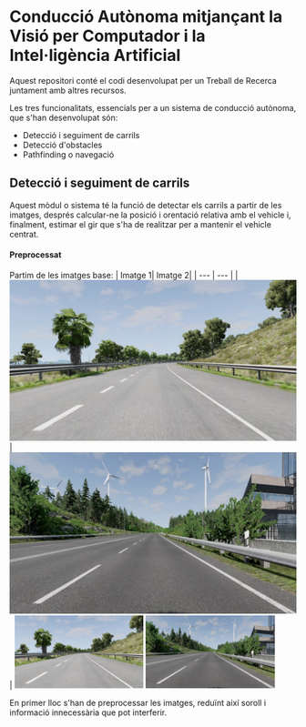 ﻿
# Conducció Autònoma mitjançant la Visió per Computador i la Intel·ligència Artificial

Aquest repositori conté el codi desenvolupat per un Treball de Recerca juntament amb altres recursos.

Les tres funcionalitats, essencials per a un sistema de conducció autònoma, que s'han desenvolupat són:
 - Detecció i seguiment de carrils
 - Detecció d'obstacles
 - Pathfinding o navegació

## Detecció i seguiment de carrils
Aquest mòdul o sistema té la funció de detectar els carrils a partir de les imatges, després calcular-ne la posició i orentació relativa amb el vehicle i, finalment, estimar el gir que s'ha de realitzar per a mantenir el vehicle centrat.

#### Preprocessat
Partim de les imatges base:
| Imatge 1| Imatge 2|
| --- | --- |
| ![base image](https://github.com/Algreen333/TR_ConduccioAutonoma/blob/main/Recursos/imgs/LaneDetection/BNG1.jpg) | ![base image](https://github.com/Algreen333/TR_ConduccioAutonoma/blob/main/Recursos/imgs/LaneDetection/BNG2.jpg) |
<img src="https://github.com/Algreen333/TR_ConduccioAutonoma/blob/main/Recursos/imgs/LaneDetection/BNG1.jpg" width="45%"/>  <img src="https://github.com/Algreen333/TR_ConduccioAutonoma/blob/main/Recursos/imgs/LaneDetection/BNG2.jpg" width="45%"/> 

En primer lloc s'han de preprocessar les imatges, reduïnt així soroll i informació innecessària que pot interferir.


